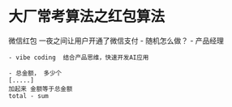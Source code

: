 # 大厂常考算法之红包算法
微信红包 一夜之间让用户开通了微信支付
    - 随机怎么做？
    - 产品经理

    - vibe coding  结合产品思维，快速开发AI应用

    - 总金额， 多少个
    [.....]
    加起来 金额等于总金额
    total - sum
